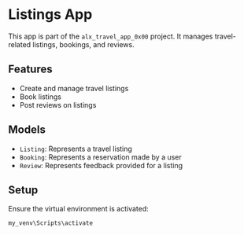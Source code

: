 # Listings App

This app is part of the `alx_travel_app_0x00` project. It manages travel-related listings, bookings, and reviews.

## Features

- Create and manage travel listings
- Book listings
- Post reviews on listings

## Models

- `Listing`: Represents a travel listing
- `Booking`: Represents a reservation made by a user
- `Review`: Represents feedback provided for a listing

## Setup

Ensure the virtual environment is activated:

```bash
my_venv\Scripts\activate

